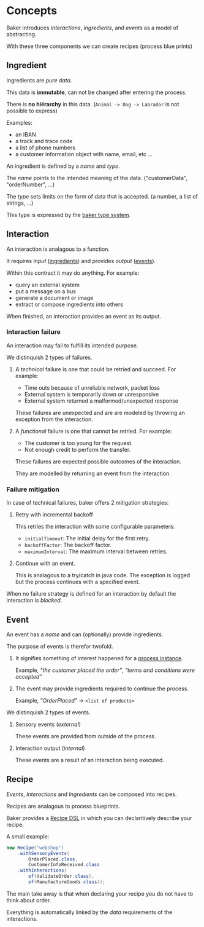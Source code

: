 # Concepts

Baker introduces *interactions*, *ingredients*, and *events* as a model of abstracting.

With these three components we can create recipes (process blue prints)

## Ingredient

Ingredients are *pure data*.

This data is **immutable**, can not be changed after entering the process.

There is **no hiërarchy** in this data. (`Animal -> Dog -> Labrador` is not possible to express)

Examples:

- an IBAN
- a track and trace code
- a list of phone numbers
- a customer information object with name, email, etc ...

An ingredient is defined by a *name* and *type*.

The *name* points to the intended meaning of the data. ("customerData", "orderNumber", ...)

The *type* sets limits on the form of data that is accepted. (a number, a list of strings, ...)

This type is expressed by the [baker type system](type-system.md).

## Interaction

An interaction is analagous to a function.

It requires *input* ([ingredients](#ingredient)) and provides *output* ([events](#event)).

Within this contract it may do anything. For example:

- query an external system
- put a message on a bus
- generate a document or image
- extract or compose ingredients into others

When finished, an interaction provides an event as its output.

### Interaction failure

An interaction may fail to fulfill its intended purpose.

We distinquish 2 types of failures.

1. A *technical* failure is one that could be retried and succeed. For example:
    * Time outs because of unreliable network, packet loss
    * External system is temporarily down or unresponsive
    * External system returned a malformed/unexpected response

    These failures are unexpected and are are modeled by throwing an exception from the interaction.

2. A *functional* failure is one that cannot be retried. For example:
    * The customer is too young for the request.
    * Not enough credit to perform the transfer.

    These failures are expected possible outcomes of the interaction.

    They are modelled by returning an event from the interaction.

### Failure mitigation

In case of technical failures, baker offers 2 mitigation strategies:

1. Retry with incremental backoff

    This retries the interaction with some configurable parameters:

    - `initialTimeout`: The initial delay for the first retry.
    - `backoffFactor`: The backoff factor.
    - `maximumInterval`: The maximum interval between retries.

2. Continue with an event.

    This is analagous to a try/catch in java code. The exception is logged but the process continues with a specified event.

When no failure strategy is defined for an interaction by default the interaction is *blocked*.

## Event

An event has a *name* and can (optionally) provide ingredients.

The purpose of events is therefor twofold.

1. It signifies something of interest happened for a [process instance](dictionary.md#process-instance).

    Example, *"the customer placed the order"*, *"terms and conditions were accepted"*

2. The event may provide ingredients required to continue the process.

    Example, *"OrderPlaced"* -> `<list of products>`

We distinquish 2 types of events.

1. Sensory events (*external*)

    These events are provided from outside of the process.

2. Interaction output (*internal*)

    These events are a result of an interaction being executed.

## **Recipe**

*Events*, *Interactions* and *Ingredients* can be composed into recipes.

Recipes are analagous to process blueprints.

Baker provides a [Recipe DSL](recipe-dsl.md) in which you can declaritively describe your recipe.

A small example:
``` java
new Recipe("webshop")
    .withSensoryEvents(
        OrderPlaced.class,
        CustomerInfoReceived.class
    .withInteractions(
        of(ValidateOrder.class),
        of(ManufactureGoods.class));
```

The main take away is that when declaring your recipe you do not have to think about order.

Everything is automatically linked by the *data* requirements of the interactions.